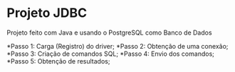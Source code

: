 # Projeto JDBC
 Projeto feito com Java e usando o PostgreSQL como Banco de Dados

*Passo 1: Carga (Registro) do driver;
*Passo 2: Obtenção de uma conexão;
*Passo 3: Criação de comandos SQL;
*Passo 4: Envio dos comandos;
*Passo 5: Obtenção de resultados;
